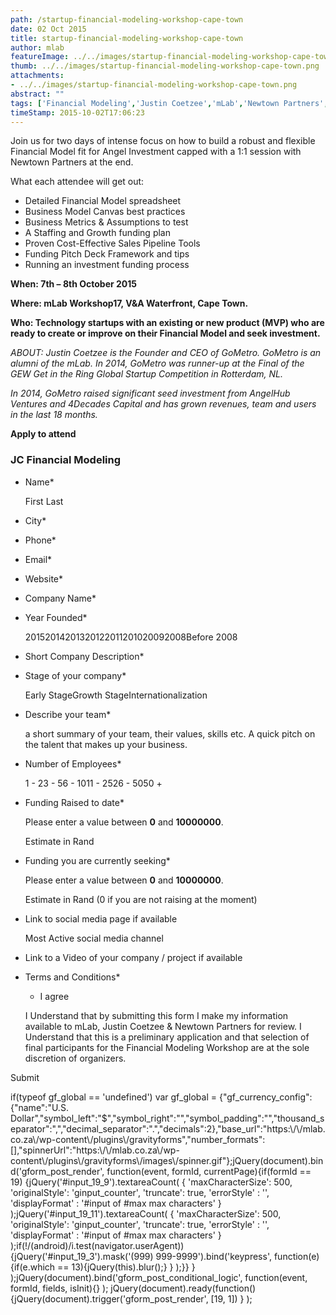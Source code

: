 ```yaml
---
path: /startup-financial-modeling-workshop-cape-town
date: 02 Oct 2015
title: startup-financial-modeling-workshop-cape-town
author: mlab
featureImage: ../../images/startup-financial-modeling-workshop-cape-town.png
thumb: ../../images/startup-financial-modeling-workshop-cape-town.png
attachments: 
- ../../images/startup-financial-modeling-workshop-cape-town.png
abstract: ""
tags: ['Financial Modeling','Justin Coetzee','mLab','Newtown Partners','SiliconCape','startups','Workshop17']
timeStamp: 2015-10-02T17:06:23
---
```


Join us for two days of intense focus on how to build a robust and flexible Financial Model fit for Angel Investment capped with a 1:1 session with Newtown Partners at the end.

What each attendee will get out:

*   Detailed Financial Model spreadsheet
*   Business Model Canvas best practices
*   Business Metrics &amp; Assumptions to test
*   A Staffing and Growth funding plan
*   Proven Cost-Effective Sales Pipeline Tools
*   Funding Pitch Deck Framework and tips
*   Running an investment funding process

**When: 7th – 8th October 2015**

**Where: mLab Workshop17, V&amp;A Waterfront, Cape Town.**

**Who: Technology startups with an existing or new product (MVP) who are ready to create or improve on their Financial Model and seek investment.**

_ABOUT: Justin Coetzee is the Founder and CEO of GoMetro. GoMetro is an alumni of the mLab. In 2014, GoMetro was runner-up at the Final of the GEW Get in the Ring Global Startup Competition in Rotterdam, NL._

_In 2014, GoMetro raised significant seed investment from AngelHub Ventures and 4Decades Capital and has grown revenues, team and users in the last 18 months._

**Apply to attend**

### JC Financial Modeling

*   Name\*
    
     First Last 
    
*   City\*
    
*   Phone\*
    
*   Email\*
    
*   Website\*
    
*   Company Name\*
    
*   Year Founded\*
    
    20152014201320122011201020092008Before 2008
    
*   Short Company Description\*
    
*   Stage of your company\*
    
    Early StageGrowth StageInternationalization
    
*   Describe your team\*
    
    a short summary of your team, their values, skills etc. A quick pitch on the talent that makes up your business.
    
*   Number of Employees\*
    
    1 - 23 - 56 - 1011 - 2526 - 5050 +
    
*   Funding Raised to date\*
    
    Please enter a value between **0** and **10000000**.
    
    Estimate in Rand
    
*   Funding you are currently seeking\*
    
    Please enter a value between **0** and **10000000**.
    
    Estimate in Rand (0 if you are not raising at the moment)
    
*   Link to social media page if available
    
    Most Active social media channel
    
*   Link to a Video of your company &#x2F; project if available
    
*   Terms and Conditions\*
    
    *    I agree
    
    I Understand that by submitting this form I make my information available to mLab, Justin Coetzee &amp; Newtown Partners for review. I Understand that this is a preliminary application and that selection of final participants for the Financial Modeling Workshop are at the sole discretion of organizers.
    

Submit       

if(typeof gf\_global &#x3D;&#x3D; 'undefined') var gf\_global &#x3D; {&quot;gf\_currency\_config&quot;:{&quot;name&quot;:&quot;U.S. Dollar&quot;,&quot;symbol\_left&quot;:&quot;$&quot;,&quot;symbol\_right&quot;:&quot;&quot;,&quot;symbol\_padding&quot;:&quot;&quot;,&quot;thousand\_separator&quot;:&quot;,&quot;,&quot;decimal\_separator&quot;:&quot;.&quot;,&quot;decimals&quot;:2},&quot;base\_url&quot;:&quot;https:\\&#x2F;\\&#x2F;mlab.co.za\\&#x2F;wp-content\\&#x2F;plugins\\&#x2F;gravityforms&quot;,&quot;number\_formats&quot;:\[\],&quot;spinnerUrl&quot;:&quot;https:\\&#x2F;\\&#x2F;mlab.co.za\\&#x2F;wp-content\\&#x2F;plugins\\&#x2F;gravityforms\\&#x2F;images\\&#x2F;spinner.gif&quot;};jQuery(document).bind('gform\_post\_render', function(event, formId, currentPage){if(formId &#x3D;&#x3D; 19) {jQuery('#input\_19\_9').textareaCount( { 'maxCharacterSize': 500, 'originalStyle': 'ginput\_counter', 'truncate': true, 'errorStyle' : '', 'displayFormat' : '#input of #max max characters' } );jQuery('#input\_19\_11').textareaCount( { 'maxCharacterSize': 500, 'originalStyle': 'ginput\_counter', 'truncate': true, 'errorStyle' : '', 'displayFormat' : '#input of #max max characters' } );if(!&#x2F;(android)&#x2F;i.test(navigator.userAgent)){jQuery('#input\_19\_3').mask('(999) 999-9999').bind('keypress', function(e){if(e.which &#x3D;&#x3D; 13){jQuery(this).blur();} } );}} } );jQuery(document).bind('gform\_post\_conditional\_logic', function(event, formId, fields, isInit){} ); jQuery(document).ready(function(){jQuery(document).trigger('gform\_post\_render', \[19, 1\]) } );


